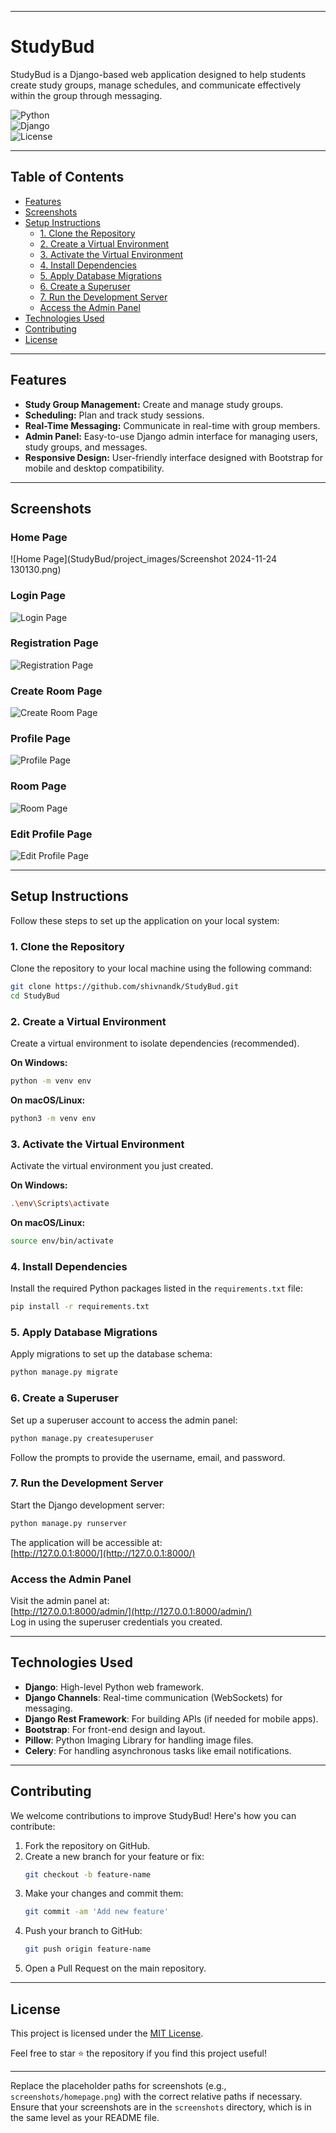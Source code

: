  
---

# StudyBud  

StudyBud is a Django-based web application designed to help students create study groups, manage schedules, and communicate effectively within the group through messaging.  

![Python](https://img.shields.io/badge/Python-3.x-blue)  
![Django](https://img.shields.io/badge/Django-4.x-green)  
![License](https://img.shields.io/badge/License-MIT-brightgreen)  

---

## Table of Contents  
- [Features](#features)  
- [Screenshots](#screenshots)  
- [Setup Instructions](#setup-instructions)  
  - [1. Clone the Repository](#1-clone-the-repository)  
  - [2. Create a Virtual Environment](#2-create-a-virtual-environment)  
  - [3. Activate the Virtual Environment](#3-activate-the-virtual-environment)  
  - [4. Install Dependencies](#4-install-dependencies)  
  - [5. Apply Database Migrations](#5-apply-database-migrations)  
  - [6. Create a Superuser](#6-create-a-superuser)  
  - [7. Run the Development Server](#7-run-the-development-server)  
  - [Access the Admin Panel](#access-the-admin-panel)  
- [Technologies Used](#technologies-used)  
- [Contributing](#contributing)  
- [License](#license)  

---

## Features  

- **Study Group Management:** Create and manage study groups.  
- **Scheduling:** Plan and track study sessions.  
- **Real-Time Messaging:** Communicate in real-time with group members.  
- **Admin Panel:** Easy-to-use Django admin interface for managing users, study groups, and messages.  
- **Responsive Design:** User-friendly interface designed with Bootstrap for mobile and desktop compatibility.  

---

## Screenshots  

### Home Page  
![Home Page](StudyBud/project_images/Screenshot 2024-11-24 130130.png)  

### Login Page  
![Login Page](screenshots/login_page.png)  

### Registration Page  
![Registration Page](screenshots/registration_page.png)  

### Create Room Page  
![Create Room Page](screenshots/create_room.png)  

### Profile Page  
![Profile Page](screenshots/profile_page.png)  

### Room Page  
![Room Page](screenshots/room.png)  

### Edit Profile Page  
![Edit Profile Page](screenshots/edit_profile.png)  

---

## Setup Instructions  

Follow these steps to set up the application on your local system:  

### 1. Clone the Repository  
Clone the repository to your local machine using the following command:  

```bash  
git clone https://github.com/shivnandk/StudyBud.git  
cd StudyBud  
```  

### 2. Create a Virtual Environment  
Create a virtual environment to isolate dependencies (recommended).  

**On Windows:**  
```bash  
python -m venv env  
```  

**On macOS/Linux:**  
```bash  
python3 -m venv env  
```  

### 3. Activate the Virtual Environment  
Activate the virtual environment you just created.  

**On Windows:**  
```bash  
.\env\Scripts\activate  
```  

**On macOS/Linux:**  
```bash  
source env/bin/activate  
```  

### 4. Install Dependencies  
Install the required Python packages listed in the `requirements.txt` file:  

```bash  
pip install -r requirements.txt  
```  

### 5. Apply Database Migrations  
Apply migrations to set up the database schema:  

```bash  
python manage.py migrate  
```  

### 6. Create a Superuser  
Set up a superuser account to access the admin panel:  

```bash  
python manage.py createsuperuser  
```  

Follow the prompts to provide the username, email, and password.  

### 7. Run the Development Server  
Start the Django development server:  

```bash  
python manage.py runserver  
```  

The application will be accessible at:  
[http://127.0.0.1:8000/](http://127.0.0.1:8000/)  

### Access the Admin Panel  
Visit the admin panel at:  
[http://127.0.0.1:8000/admin/](http://127.0.0.1:8000/admin/)  
Log in using the superuser credentials you created.  

---

## Technologies Used  

- **Django**: High-level Python web framework.  
- **Django Channels**: Real-time communication (WebSockets) for messaging.  
- **Django Rest Framework**: For building APIs (if needed for mobile apps).  
- **Bootstrap**: For front-end design and layout.  
- **Pillow**: Python Imaging Library for handling image files.  
- **Celery**: For handling asynchronous tasks like email notifications.  

---

## Contributing  

We welcome contributions to improve StudyBud! Here's how you can contribute:  

1. Fork the repository on GitHub.  
2. Create a new branch for your feature or fix:  
   ```bash  
   git checkout -b feature-name  
   ```  
3. Make your changes and commit them:  
   ```bash  
   git commit -am 'Add new feature'  
   ```  
4. Push your branch to GitHub:  
   ```bash  
   git push origin feature-name  
   ```  
5. Open a Pull Request on the main repository.  

---

## License  

This project is licensed under the [MIT License](LICENSE).  

Feel free to star ⭐ the repository if you find this project useful!  

---

Replace the placeholder paths for screenshots (e.g., `screenshots/homepage.png`) with the correct relative paths if necessary. Ensure that your screenshots are in the `screenshots` directory, which is in the same level as your README file.
